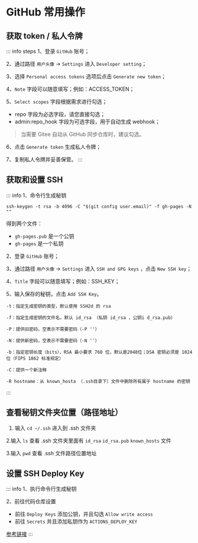 # GitHub  常用操作

## 获取 token / 私人令牌
::: info steps
1、登录 `GitHub` 账号；

2、通过路径 `用户头像` → `Settings` 进入 `Developer setting`；

3、选择 `Personal access tokens` 选项后点击 `Generate new token`；

4、`Note` 字段可以随意填写；例如：ACCESS_TOKEN；

5、`Select scopes` 字段根据需求进行勾选；

- repo 字段为必选字段，请您直接勾选；
- admin:repo_hook 字段为可选字段，用于自动生成 webhook；

> 当需要 Gitee 自动从 GitHub 同步仓库时，建议勾选。

6、点击 `Generate token` 生成私人令牌；

7、复制私人令牌并妥善保管。
:::

## 获取和设置 SSH
::: info
1、命令行生成秘钥
```shell
ssh-keygen -t rsa -b 4096 -C "$(git config user.email)" -f gh-pages -N ""
```
得到两个文件：
- `gh-pages.pub` 是一个公钥
- `gh-pages` 是一个私钥

2、登录 `GitHub` 账号；

3、通过路径 `用户头像` → `Settings` 进入 `SSH and GPG keys` ，点击 `New SSH key`；

4、`Title` 字段可以随意填写；例如：SSH_KEY；

5、输入保存的秘钥，点击 `Add SSH Key`。

```haml
-t：指定生成密钥的类型，默认使用 SSH2d 的 rsa

-f：指定生成密钥的文件名，默认 id_rsa （私钥 id_rsa ，公钥i d_rsa.pub）

-P：提供旧密码，空表示不需要密码（-P ''）

-N：提供新密码，空表示不需要密码（-N ''）

-b：指定密钥长度（bits），RSA 最小要求 768 位，默认是2048位；DSA 密钥必须是 1024 位（FIPS 1862 标准规定）

-C：提供一个新注释

-R hostname：从 known_hosta （.ssh目录下）文件中删除所有属于 hostname 的密钥
```
:::

## 查看秘钥文件夹位置（路径地址）

1. 输入 `cd ~/.ssh` 进入到 .ssh 文件夹

2.输入 `ls` 查看 .ssh 文件夹里面有 `id_rsa` `id_rsa.pub` `known_hosts` 文件

3.输入 `pwd` 查看 .ssh 文件路径位置地址


## 设置 SSH Deploy Key
::: info
1、执行命令行生成秘钥

2、前往代码仓库设置
- 前往 `Deploy Keys` 添加公钥，并且勾选 `Allow write access`
- 前往 `Secrets` 并且添加私钥作为 `ACTIONS_DEPLOY_KEY`

[参考链接](https://github.com/peaceiris/actions-gh-pages#%EF%B8%8F-create-ssh-deploy-key)
:::
